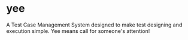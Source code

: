 # yee
A Test Case Management System designed to make test designing and execution simple. Yee means call for someone's attention!
